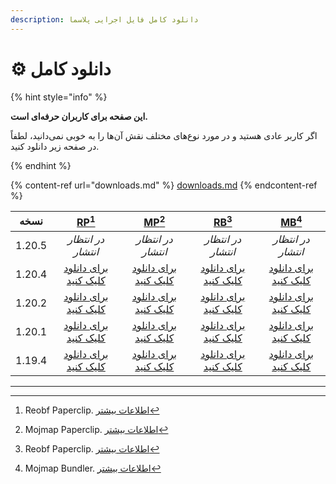```yaml
---
description: دانلود کامل فایل اجرایی پلاسما
---
```


# ⚙️ دانلود کامل

{% hint style="info" %}

**این صفحه برای کاربران حرفه‌ای است.**

اگر کاربر عادی هستید و در مورد نوع‌های مختلف نقش آن‌ها را به خوبی نمی‌دانید،
لطفاً در صفحه زیر دانلود کنید.

{% endhint %}

{% content-ref url="downloads.md" %}
[downloads.md](downloads.md)
{% endcontent-ref %}

|  نسخه  |                                                            [RP](#user-content-fn-1)[^1]                                                           |                                                            [MP](#user-content-fn-2)[^2]                                                            |                                                           [RB](#user-content-fn-3)[^3]                                                          |                                                           [MB](#user-content-fn-4)[^4]                                                           |
| :----: | :-----------------------------------------------------------------------------------------------------------------------------------------------: | :------------------------------------------------------------------------------------------------------------------------------------------------: | :---------------------------------------------------------------------------------------------------------------------------------------------: | :----------------------------------------------------------------------------------------------------------------------------------------------: |
| 1.20.5 |                                                                 _در انتظار انتشار_                                                                |                                                                 _در انتظار انتشار_                                                                 |                                                                _در انتظار انتشار_                                                               |                                                                _در انتظار انتشار_                                                                |
| 1.20.4 | [برای دانلود کلیک کنید](https://github.com/PlazmaMC/Plazma/releases/download/build/1.19.4/latest/plazma-paperclip-1.20.4-R0.1-SNAPSHOT-reobf.jar) | [برای دانلود کلیک کنید](https://github.com/PlazmaMC/Plazma/releases/download/build/1.19.4/latest/plazma-paperclip-1.20.4-R0.1-SNAPSHOT-mojmap.jar) | [برای دانلود کلیک کنید](https://github.com/PlazmaMC/Plazma/releases/download/build/1.19.4/latest/plazma-bundler-1.20.4-R0.1-SNAPSHOT-reobf.jar) | [برای دانلود کلیک کنید](https://github.com/PlazmaMC/Plazma/releases/download/build/1.19.4/latest/plazma-bundler-1.20.4-R0.1-SNAPSHOT-mojmap.jar) |
| 1.20.2 | [برای دانلود کلیک کنید](https://github.com/PlazmaMC/Plazma/releases/download/build/1.19.4/latest/plazma-paperclip-1.20.2-R0.1-SNAPSHOT-reobf.jar) | [برای دانلود کلیک کنید](https://github.com/PlazmaMC/Plazma/releases/download/build/1.19.4/latest/plazma-paperclip-1.20.2-R0.1-SNAPSHOT-mojmap.jar) | [برای دانلود کلیک کنید](https://github.com/PlazmaMC/Plazma/releases/download/build/1.19.4/latest/plazma-bundler-1.20.2-R0.1-SNAPSHOT-reobf.jar) | [برای دانلود کلیک کنید](https://github.com/PlazmaMC/Plazma/releases/download/build/1.19.4/latest/plazma-bundler-1.20.2-R0.1-SNAPSHOT-mojmap.jar) |
| 1.20.1 | [برای دانلود کلیک کنید](https://github.com/PlazmaMC/Plazma/releases/download/build/1.19.4/latest/plazma-paperclip-1.20.1-R0.1-SNAPSHOT-reobf.jar) | [برای دانلود کلیک کنید](https://github.com/PlazmaMC/Plazma/releases/download/build/1.19.4/latest/plazma-paperclip-1.20.1-R0.1-SNAPSHOT-mojmap.jar) | [برای دانلود کلیک کنید](https://github.com/PlazmaMC/Plazma/releases/download/build/1.19.4/latest/plazma-bundler-1.20.1-R0.1-SNAPSHOT-reobf.jar) | [برای دانلود کلیک کنید](https://github.com/PlazmaMC/Plazma/releases/download/build/1.19.4/latest/plazma-bundler-1.20.1-R0.1-SNAPSHOT-mojmap.jar) |
| 1.19.4 | [برای دانلود کلیک کنید](https://github.com/PlazmaMC/Plazma/releases/download/build/1.19.4/latest/plazma-paperclip-1.19.4-R0.1-SNAPSHOT-reobf.jar) | [برای دانلود کلیک کنید](https://github.com/PlazmaMC/Plazma/releases/download/build/1.19.4/latest/plazma-paperclip-1.19.4-R0.1-SNAPSHOT-mojmap.jar) | [برای دانلود کلیک کنید](https://github.com/PlazmaMC/Plazma/releases/download/build/1.19.4/latest/plazma-bundler-1.19.4-R0.1-SNAPSHOT-reobf.jar) | [برای دانلود کلیک کنید](https://github.com/PlazmaMC/Plazma/releases/download/build/1.19.4/latest/plazma-bundler-1.19.4-R0.1-SNAPSHOT-mojmap.jar) |

***

[^1]: Reobf Paperclip. [اطلاعات بیشتر](/about/administration/getting-started#id-2)

[^2]: Mojmap Paperclip. [اطلاعات بیشتر](/about/administration/getting-started#id-2)

[^3]: Reobf Paperclip. [اطلاعات بیشتر](/about/administration/getting-started#id-2)

[^4]: Mojmap Bundler. [اطلاعات بیشتر](/about/administration/getting-started#id-2)
